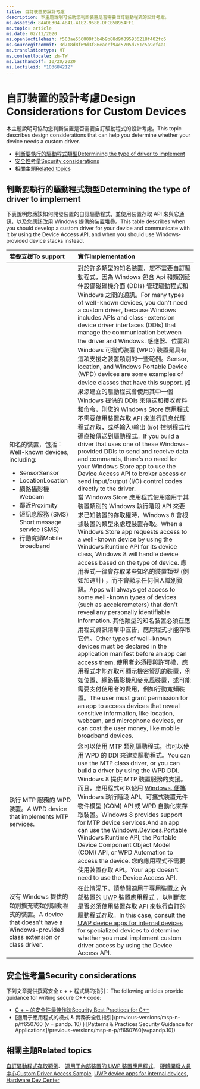 ```yaml
---
title: 自訂裝置的設計考慮
description: 本主題說明可協助您判斷裝置是否需要自訂驅動程式的設計考慮。
ms.assetid: 8AADE304-4841-41E2-968B-DFCB5B954FF1
ms.topic: article
ms.date: 02/11/2020
ms.openlocfilehash: f503ae556009f3b4b9b88d9f895936218f402fc6
ms.sourcegitcommit: 3d718d8f69d3f86eaecf94c5705d761c5a9ef4a1
ms.translationtype: MT
ms.contentlocale: zh-TW
ms.lasthandoff: 10/20/2020
ms.locfileid: "103684212"
---
```

# <a name="design-considerations-for-custom-devices"></a><span data-ttu-id="76dde-103">自訂裝置的設計考慮</span><span class="sxs-lookup"><span data-stu-id="76dde-103">Design Considerations for Custom Devices</span></span>

<span data-ttu-id="76dde-104">本主題說明可協助您判斷裝置是否需要自訂驅動程式的設計考慮。</span><span class="sxs-lookup"><span data-stu-id="76dde-104">This topic describes design considerations that can help you determine whether your device needs a custom driver.</span></span>

- [<span data-ttu-id="76dde-105">判斷要執行的驅動程式類型</span><span class="sxs-lookup"><span data-stu-id="76dde-105">Determining the type of driver to implement</span></span>](#determining-the-type-of-driver-to-implement)
- [<span data-ttu-id="76dde-106">安全性考量</span><span class="sxs-lookup"><span data-stu-id="76dde-106">Security considerations</span></span>](#security-considerations)
- [<span data-ttu-id="76dde-107">相關主題</span><span class="sxs-lookup"><span data-stu-id="76dde-107">Related topics</span></span>](#related-topics)

## <a name="determining-the-type-of-driver-to-implement"></a><span data-ttu-id="76dde-108">判斷要執行的驅動程式類型</span><span class="sxs-lookup"><span data-stu-id="76dde-108">Determining the type of driver to implement</span></span>

<span data-ttu-id="76dde-109">下表說明您應該如何開發裝置的自訂驅動程式，並使用裝置存取 API 來與它通訊，以及您應該改用 Windows 提供的裝置堆疊。</span><span class="sxs-lookup"><span data-stu-id="76dde-109">This table describes when you should develop a custom driver for your device and communicate with it by using the Device Access API, and when you should use Windows-provided device stacks instead.</span></span>

| <span data-ttu-id="76dde-110">若要支援</span><span class="sxs-lookup"><span data-stu-id="76dde-110">To support</span></span> | <span data-ttu-id="76dde-111">實作</span><span class="sxs-lookup"><span data-stu-id="76dde-111">Implementation</span></span> |
|:---|:---|
| <span data-ttu-id="76dde-112">知名的裝置，包括：</span><span class="sxs-lookup"><span data-stu-id="76dde-112">Well-known devices, including:</span></span> <ul><li><span data-ttu-id="76dde-113">Sensor</span><span class="sxs-lookup"><span data-stu-id="76dde-113">Sensor</span></span></li><li><span data-ttu-id="76dde-114">Location</span><span class="sxs-lookup"><span data-stu-id="76dde-114">Location</span></span></li><li><span data-ttu-id="76dde-115">網路攝影機</span><span class="sxs-lookup"><span data-stu-id="76dde-115">Webcam</span></span></li><li><span data-ttu-id="76dde-116">鄰近</span><span class="sxs-lookup"><span data-stu-id="76dde-116">Proximity</span></span></li><li><span data-ttu-id="76dde-117">短訊息服務 (SMS) </span><span class="sxs-lookup"><span data-stu-id="76dde-117">Short message service (SMS)</span></span></li><li><span data-ttu-id="76dde-118">行動寬頻</span><span class="sxs-lookup"><span data-stu-id="76dde-118">Mobile broadband</span></span></li></ul><br/> | <span data-ttu-id="76dde-119">對於許多類型的知名裝置，您不需要自訂驅動程式，因為 Windows 包含 Api 和類別延伸設備磁碟機介面 (DDIs) 管理驅動程式和 Windows 之間的通訊。</span><span class="sxs-lookup"><span data-stu-id="76dde-119">For many types of well-known devices, you don't need a custom driver, because Windows includes APIs and class-extension device driver interfaces (DDIs) that manage the communication between the driver and Windows.</span></span> <span data-ttu-id="76dde-120">感應器、位置和 Windows 可攜式裝置 (WPD) 裝置是具有這項支援之裝置類別的一些範例。</span><span class="sxs-lookup"><span data-stu-id="76dde-120">Sensor, location, and Windows Portable Device (WPD) devices are some examples of device classes that have this support.</span></span> <span data-ttu-id="76dde-121">如果您建立的驅動程式會使用其中一個 Windows 提供的 DDIs 來傳送和接收資料和命令，則您的 Windows Store 應用程式不需要使用裝置存取 API 來進行訊息代理程式存取，或將輸入/輸出 (i/o) 控制程式代碼直接傳送到驅動程式。</span><span class="sxs-lookup"><span data-stu-id="76dde-121">If you build a driver that uses one of these Windows-provided DDIs to send and receive data and commands, there's no need for your Windows Store app to use the Device Access API to broker access or send input/output (I/O) control codes directly to the driver.</span></span> <br/> <span data-ttu-id="76dde-122">當 Windows Store 應用程式使用適用于其裝置類別的 Windows 執行階段 API 來要求已知裝置的存取權時，Windows 8 會根據裝置的類型來處理裝置存取。</span><span class="sxs-lookup"><span data-stu-id="76dde-122">When a Windows Store app requests access to a well-known device by using the Windows Runtime API for its device class, Windows 8 will handle device access based on the type of device.</span></span> <span data-ttu-id="76dde-123">應用程式一律會存取某些知名的裝置類型 (例如加速計) ，而不會顯示任何個人識別資訊。</span><span class="sxs-lookup"><span data-stu-id="76dde-123">Apps will always get access to some well-known types of devices (such as accelerometers) that don't reveal any personally identifiable information.</span></span> <span data-ttu-id="76dde-124">其他類型的知名裝置必須在應用程式資訊清單中宣告，應用程式才能存取它們。</span><span class="sxs-lookup"><span data-stu-id="76dde-124">Other types of well-known devices must be declared in the application manifest before an app can access them.</span></span> <span data-ttu-id="76dde-125">使用者必須授與許可權，應用程式才能存取可顯示機密資訊的裝置，例如位置、網路攝影機和麥克風裝置，或可能需要支付使用者的費用，例如行動寬頻裝置。</span><span class="sxs-lookup"><span data-stu-id="76dde-125">The user must grant permission for an app to access devices that reveal sensitive information, like location, webcam, and microphone devices, or can cost the user money, like mobile broadband devices.</span></span> <br/> |
| <span data-ttu-id="76dde-126">執行 MTP 服務的 WPD 裝置。</span><span class="sxs-lookup"><span data-stu-id="76dde-126">A WPD device that implements MTP services.</span></span><br/> | <span data-ttu-id="76dde-127">您可以使用 MTP 類別驅動程式，也可以使用 WPD 的 DDI 來建立驅動程式。</span><span class="sxs-lookup"><span data-stu-id="76dde-127">You can use the MTP class driver, or you can build a driver by using the WPD DDI.</span></span><br/> <span data-ttu-id="76dde-128">Windows 8 提供 MTP 裝置服務的支援。而且，應用程式可以使用 [Windows. 便攜](/uwp/api/Windows.Devices.Portable) Windows 執行階段 API、可攜式裝置元件物件模型 (COM) API 或 WPD 自動化來存取裝置。</span><span class="sxs-lookup"><span data-stu-id="76dde-128">Windows 8 provides support for MTP device services.And an app can use the [Windows.Devices.Portable](/uwp/api/Windows.Devices.Portable) Windows Runtime API, the Portable Device Component Object Model (COM) API, or WPD Automation to access the device.</span></span> <span data-ttu-id="76dde-129">您的應用程式不需要使用裝置存取 API。</span><span class="sxs-lookup"><span data-stu-id="76dde-129">Your app doesn't need to use the Device Access API.</span></span><br/> |
| <span data-ttu-id="76dde-130">沒有 Windows 提供的類別擴充或類別驅動程式的裝置。</span><span class="sxs-lookup"><span data-stu-id="76dde-130">A device that doesn't have a Windows-provided class extension or class driver.</span></span><br/>  | <span data-ttu-id="76dde-131">在此情況下，請參閱適用于專用裝置之 [內部裝置的 UWP 裝置應用程式](/windows-hardware/drivers/devapps/uwp-device-apps-for-specialized-devices) ，以判斷您是否必須使用裝置存取 API 來執行自訂的驅動程式存取。</span><span class="sxs-lookup"><span data-stu-id="76dde-131">In this case, consult the [UWP device apps for internal devices](/windows-hardware/drivers/devapps/uwp-device-apps-for-specialized-devices) for specialized devices to determine whether you must implement custom driver access by using the Device Access API.</span></span><br/> |

## <a name="security-considerations"></a><span data-ttu-id="76dde-132">安全性考量</span><span class="sxs-lookup"><span data-stu-id="76dde-132">Security considerations</span></span>

<span data-ttu-id="76dde-133">下列文章提供撰寫安全 c + + 程式碼的指引：</span><span class="sxs-lookup"><span data-stu-id="76dde-133">The following articles provide guidance for writing secure C++ code:</span></span>

- [<span data-ttu-id="76dde-134">C + + 的安全性最佳作法</span><span class="sxs-lookup"><span data-stu-id="76dde-134">Security Best Practices for C++</span></span>](/cpp/security/security-best-practices-for-cpp)
- <span data-ttu-id="76dde-135">[適用于應用程式的模式 & 實務安全性指引]/previous-versions/msp-n-p/ff650760 (v = pandp. 10) ) </span><span class="sxs-lookup"><span data-stu-id="76dde-135">[Patterns & Practices Security Guidance for Applications]/previous-versions/msp-n-p/ff650760(v=pandp.10))</span></span>

## <a name="related-topics"></a><span data-ttu-id="76dde-136">相關主題</span><span class="sxs-lookup"><span data-stu-id="76dde-136">Related topics</span></span>

<span data-ttu-id="76dde-137">[自訂驅動程式存取範例](https://github.com/microsoftarchive/msdn-code-gallery-microsoft/tree/411c271e537727d737a53fa2cbe99eaecac00cc0/Official%20Windows%20Platform%20Sample/Custom%20driver%20access%20sample)、 [適用于內部裝置的 UWP 裝置應用程式](/windows-hardware/drivers/devapps/uwp-device-apps-for-specialized-devices)、 [硬體開發人員中心](/windows-hardware/drivers/)</span><span class="sxs-lookup"><span data-stu-id="76dde-137">[Custom Driver Access Sample](https://github.com/microsoftarchive/msdn-code-gallery-microsoft/tree/411c271e537727d737a53fa2cbe99eaecac00cc0/Official%20Windows%20Platform%20Sample/Custom%20driver%20access%20sample), [UWP device apps for internal devices](/windows-hardware/drivers/devapps/uwp-device-apps-for-specialized-devices), [Hardware Dev Center](/windows-hardware/drivers/)</span></span>
